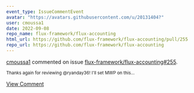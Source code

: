 ```yaml
---
event_type: IssueCommentEvent
avatar: "https://avatars.githubusercontent.com/u/20131404?"
user: cmoussa1
date: 2022-09-08
repo_name: flux-framework/flux-accounting
html_url: https://github.com/flux-framework/flux-accounting/pull/255
repo_url: https://github.com/flux-framework/flux-accounting
---
```


<a href='https://github.com/cmoussa1' target='_blank'>cmoussa1</a> commented on issue <a href='https://github.com/flux-framework/flux-accounting/pull/255' target='_blank'>flux-framework/flux-accounting#255</a>.

<small>Thanks again for reviewing @ryanday36! I'll set MWP on this...</small>

<a href='https://github.com/flux-framework/flux-accounting/pull/255' target='_blank'>View Comment</a>